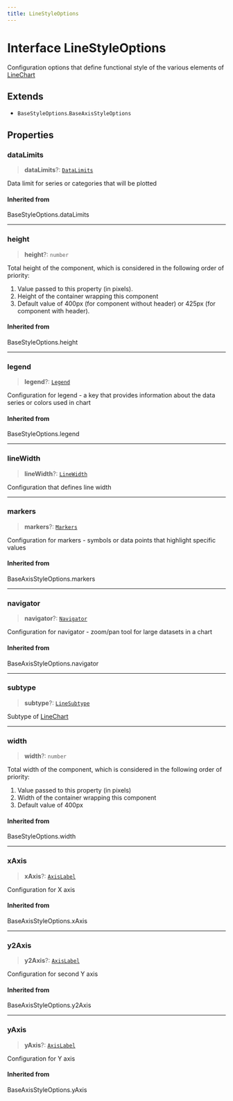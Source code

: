```yaml
---
title: LineStyleOptions
---
```


# Interface LineStyleOptions

Configuration options that define functional style of the various elements of [LineChart](../functions/function.LineChart.md)

## Extends

- `BaseStyleOptions`.`BaseAxisStyleOptions`

## Properties

### dataLimits

> **dataLimits**?: [`DataLimits`](interface.DataLimits.md)

Data limit for series or categories that will be plotted

#### Inherited from

BaseStyleOptions.dataLimits

***

### height

> **height**?: `number`

Total height of the component, which is considered in the following order of priority:

1. Value passed to this property (in pixels).
2. Height of the container wrapping this component
3. Default value of 400px (for component without header) or 425px (for component with header).

#### Inherited from

BaseStyleOptions.height

***

### legend

> **legend**?: [`Legend`](../type-aliases/type-alias.Legend.md)

Configuration for legend - a key that provides information about the data series or colors used in chart

#### Inherited from

BaseStyleOptions.legend

***

### lineWidth

> **lineWidth**?: [`LineWidth`](../type-aliases/type-alias.LineWidth.md)

Configuration that defines line width

***

### markers

> **markers**?: [`Markers`](../type-aliases/type-alias.Markers.md)

Configuration for markers - symbols or data points that highlight specific values

#### Inherited from

BaseAxisStyleOptions.markers

***

### navigator

> **navigator**?: [`Navigator`](../type-aliases/type-alias.Navigator.md)

Configuration for navigator - zoom/pan tool for large datasets in a chart

#### Inherited from

BaseAxisStyleOptions.navigator

***

### subtype

> **subtype**?: [`LineSubtype`](../type-aliases/type-alias.LineSubtype.md)

Subtype of [LineChart](../functions/function.LineChart.md)

***

### width

> **width**?: `number`

Total width of the component, which is considered in the following order of priority:

1. Value passed to this property (in pixels)
2. Width of the container wrapping this component
3. Default value of 400px

#### Inherited from

BaseStyleOptions.width

***

### xAxis

> **xAxis**?: [`AxisLabel`](../type-aliases/type-alias.AxisLabel.md)

Configuration for X axis

#### Inherited from

BaseAxisStyleOptions.xAxis

***

### y2Axis

> **y2Axis**?: [`AxisLabel`](../type-aliases/type-alias.AxisLabel.md)

Configuration for second Y axis

#### Inherited from

BaseAxisStyleOptions.y2Axis

***

### yAxis

> **yAxis**?: [`AxisLabel`](../type-aliases/type-alias.AxisLabel.md)

Configuration for Y axis

#### Inherited from

BaseAxisStyleOptions.yAxis
